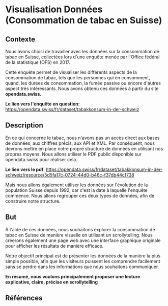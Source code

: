 # Visualisation Données (Consommation de tabac en Suisse)

## Contexte 
Nous avons choisi de travailler avec les données sur la consommation de tabac en Suisse, collectées lors d'une enquête menée par l'Office fédéral de la statistique (OFS) en 2017. 

Cette enquête permet de visualiser les différents aspects de la consommation de tabac, tels que les personnes qui en consomment, quand, les durées de consommation, la fumée passive ou encore d'autres aspect très intéressants. Nous avons obtenu ces données à partir du site **opendata.swiss.**

**Le lien vers l'enquête en question:** https://opendata.swiss/fr/dataset/tabakkonsum-in-der-schweiz

## Description
En ce qui concerne le tabac, nous n'avons pas un accès direct aux bases de données, aux chiffres précis, aux API et XML. Par conséquent, nous devrons mettre en place notre propre structure de données en utilisant nos propres moyens. Nous allons utiliser le PDF public disponible sur opendata.swiss pour réaliser cela.

**Le lien vers le pdf**: https://opendata.swiss/fr/dataset/tabakkonsum-in-der-schweiz/resource/5d5fa17c-0724-44d0-b46c-f37db44c1738

Mais nous allons également utiliser les données sur l'évolution de la population Suisse depuis 1992, car c'est la date à laquelle l'enquête commence. Nous allons regrouper ces deux types de données, afin de construire notre structure.

## But
À l'aide de ces données, nous souhaitons explorer la consommation de tabac en Suisse de manière visuelle en utilisant un scrollytelling. Nous créerons également une page web avec une interface graphique originale pour afficher les résultats de manière efficace.

Notre objectif principal est de présenter les données de la manière la plus simple possible, afin que les visiteurs puissent les comprendre facilement sans se perdre dans les informations que nous souhaitons communiquer.

**En résumé, nous voulons principalement proposer une lecture explicative, claire, précise en scrollytelling**

## Références
